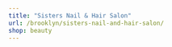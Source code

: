 ```yaml
---
title: "Sisters Nail & Hair Salon"
url: /brooklyn/sisters-nail-and-hair-salon/
shop: beauty
---
```

